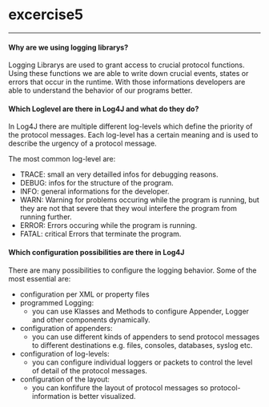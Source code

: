 # excercise5
***
#### Why are we using logging librarys?

Logging Librarys are used to grant access to crucial protocol functions. Using these functions we are able to write down crucial events, states or errors that occur in the runtime. With those informations developers are able to understand the behavior of our programs better.

#### Which Loglevel are there in Log4J and what do they do?

In Log4J there are multiple different log-levels which define the priority of the protocol messages. Each log-level has a certain meaning and is used to describe the urgency of a protocol message.

The most common log-level are:

- TRACE: small an very detailled infos for debugging reasons.
- DEBUG: infos for the structure of the program.
- INFO: general informations for the developer.
- WARN: Warning for problems occuring while the program is running, but they are not that severe that they woul interfere the program from running further.
- ERROR: Errors occuring while the program is running.
- FATAL: critical Errors that terminate the program.

#### Which configuration possibilities are there in Log4J

There are many possibilities to configure the logging behavior. Some of the most essential are:

- configuration per XML or property files
- programmed Logging: 
    - you can use Klasses and Methods to configure Appender, Logger and other components dynamically.
- configuration of appenders:
    - you can use different kinds of appenders to send protocol messages to different destinations e.g. files, consoles, databases, syslog etc.
- configuration of log-levels:
    - you can configure individual loggers or packets to control the level of detail of the protocol messages.
- configuration of the layout:
    - you can konfifure the layout of protocol messages so protocol-information is better visualized.
